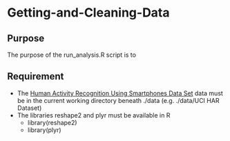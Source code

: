 # Getting-and-Cleaning-Data

## Purpose
The purpose of the run_analysis.R script is to 

## Requirement
* The [Human Activity Recognition Using Smartphones Data Set](https://archive.ics.uci.edu/ml/datasets/Human+Activity+Recognition+Using+Smartphones) data must be in the current working directory beneath ./data (e.g. ./data/UCI HAR Dataset)
* The libraries reshape2 and plyr must be available in R
  * library(reshape2)
  * library(plyr)
